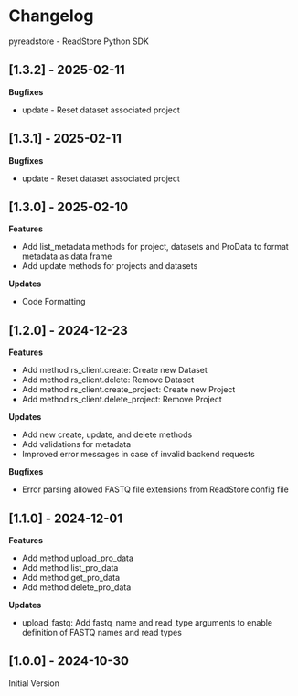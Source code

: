 # Changelog

pyreadstore - ReadStore Python SDK

## [1.3.2] - 2025-02-11

**Bugfixes**
- update - Reset dataset associated project 

## [1.3.1] - 2025-02-11

**Bugfixes**
- update - Reset dataset associated project

## [1.3.0] - 2025-02-10

**Features**
- Add list_metadata methods for project, datasets and ProData to format metadata as data frame
- Add update methods for projects and datasets

**Updates**
- Code Formatting

## [1.2.0] - 2024-12-23

**Features**
- Add method rs_client.create: Create new Dataset 
- Add method rs_client.delete: Remove Dataset
- Add method rs_client.create_project: Create new Project
- Add method rs_client.delete_project: Remove Project

**Updates**
- Add new create, update, and delete methods
- Add validations for metadata
- Improved error messages in case of invalid backend requests 

**Bugfixes**
- Error parsing allowed FASTQ file extensions from ReadStore config file

## [1.1.0] - 2024-12-01

**Features**
- Add method upload_pro_data
- Add method list_pro_data
- Add method get_pro_data
- Add method delete_pro_data

**Updates**

- upload_fastq: Add fastq_name and read_type arguments to enable definition of FASTQ names and read types

## [1.0.0] - 2024-10-30

Initial Version
